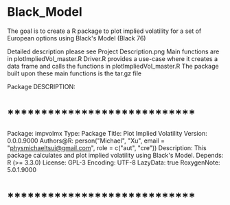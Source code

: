 # Black_Model
The goal is to create a R package to plot implied volatility for a set of European options using Black's Model (Black 76)

Detailed description please see Project Description.png
Main functions are in plotImpliedVol_master.R
Driver.R provides a use-case where it creates a data frame and calls the functions in plotImpliedVol_master.R
The package built upon these main functions is the tar.gz file

Package DESCRIPTION:
# ****************************
Package: impvolmx
Type: Package
Title: Plot Implied Volatility
Version: 0.0.0.9000
Authors@R: person("Michael", "Xu", email = "physmichaeltsui@gmail.com", role = c("aut", "cre"))
Description: This package calculates and plot implied volatility using Black's Model.
Depends: R (>= 3.3.0)
License: GPL-3
Encoding: UTF-8
LazyData: true
RoxygenNote: 5.0.1.9000
# ****************************


